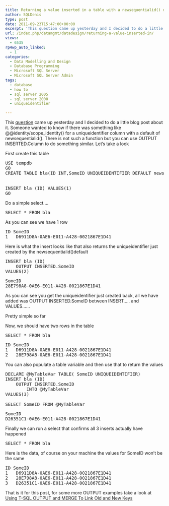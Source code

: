 ```yaml
---
title: Returning a value inserted in a table with a newsequentialid() default on a uniqueidentifier column
author: SQLDenis
type: post
date: 2011-09-23T15:47:00+00:00
excerpt: 'This question came up yesterday and I decided to do a little blog post about it. Someone wanted to know if there was something like @@identity/scope_identity() for a uniqueidentifier column with a default of newsequentialid(). There is not such a functi&hellip;'
url: /index.php/datamgmt/datadesign/returning-a-value-inserted-in/
views:
  - 6535
rp4wp_auto_linked:
  - 1
categories:
  - Data Modelling and Design
  - Database Programming
  - Microsoft SQL Server
  - Microsoft SQL Server Admin
tags:
  - database
  - how to
  - sql server 2005
  - sql server 2008
  - uniqueidentifier

---
```

This [question][1] came up yesterday and I decided to do a little blog post about it. Someone wanted to know if there was something like @@identity/scope_identity() for a uniqueidentifier column with a default of newsequentialid(). There is not such a function but you can use OUTPUT INSERTED.Column to do something similar. Let&#8217;s take a look

First create this table

<pre>USE tempdb
GO
CREATE TABLE bla(ID INT,SomeID UNIQUEIDENTIFIER DEFAULT newsequentialid())


INSERT bla (ID) VALUES(1)
GO</pre>

Do a simple select&#8230;.

<pre>SELECT * FROM bla</pre>

As you can see we have 1 row

<pre>ID	SomeID
1	D6911D8A-0AE6-E011-A428-0021867E1D41</pre>

Here is what the insert looks like that also returns the uniqueidentifier just created by the newsequentialid()default

<pre>INSERT bla (ID)
    OUTPUT INSERTED.SomeID
VALUES(2)</pre>



<pre>SomeID
28E798A8-0AE6-E011-A428-0021867E1D41</pre>

As you can see you get the uniqueidentifier just created back, all we have added was OUTPUT INSERTED.SomeID between INSERT&#8230;.. and VALUES&#8230;&#8230;
  
Pretty simple so far
  
Now, we should have two rows in the table

<pre>SELECT * FROM bla</pre>



<pre>ID	SomeID
1	D6911D8A-0AE6-E011-A428-0021867E1D41
2	28E798A8-0AE6-E011-A428-0021867E1D41</pre>

You can also populate a table variable and then use that to return the values

<pre>DECLARE @MyTableVar TABLE( SomeID UNIQUEIDENTIFIER)
INSERT bla (ID)
    OUTPUT INSERTED.SomeID
        INTO @MyTableVar
VALUES(3)
 
SELECT SomeID FROM @MyTableVar</pre>



<pre>SomeID
D26351C1-0AE6-E011-A428-0021867E1D41</pre>

Finally we can run a select that confirms all 3 inserts actually have happened

<pre>SELECT * FROM bla</pre>

Here is the data, of course on your machine the values for SomeID won&#8217;t be the same
  


<pre>ID	SomeID
1	D6911D8A-0AE6-E011-A428-0021867E1D41
2	28E798A8-0AE6-E011-A428-0021867E1D41
3	D26351C1-0AE6-E011-A428-0021867E1D41</pre>

That is it for this post, for some more OUTPUT examples take a look at [Using T-SQL OUTPUT and MERGE To Link Old and New Keys][2]

 [1]: http://forum.ltd.local/viewtopic.php?f=17&t=15344
 [2]: /index.php/DataMgmt/DBProgramming/MSSQLServer/using-t-sql-output-and-merge